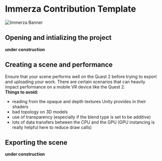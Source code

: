 # Immerza Contribution Template
![Immerza Banner](DocImg/banner.png)
## Opening and intializing the project
**under construction**

## Creating a scene and performance
Ensure that your scene performs well on the Quest 2 before trying to export and uploading your work. There are certain scenarios that can heavily impact performance on a mobile VR device like the Quest 2. <br> 
**Things to avoid:**
- reading from the opaque and depth textures Unity provides in their shaders
- bad topology on 3D models
- use of transparency (especially if the blend type is set to be additive)
- lots of data transfers between the CPU and the GPU (GPU instancing is really helpful here to reduce draw calls)

## Exporting the scene
**under construction**